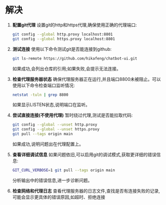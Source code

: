 # 解决

1. **配置git代理**
   设置git的http和https代理,确保使用正确的代理端口:

   ```bash
   git config --global http.proxy localhost:8801
   git config --global https.proxy localhost:8801
   ```

2. **测试连接**
   使用以下命令测试git是否能连接到github:

   ```bash
   git ls-remote https://github.com/hikafeng/chatbot-ui.git
   ```

   如果成功,会列出仓库的引用;如果失败,会提示无法连接。

3. **检查代理服务器状态**
   确保代理服务器正在运行,并且端口8800未被阻止。可以使用以下命令检查端口监听情况:

   ```bash
   netstat -tuln | grep 8800
   ```

   如果显示LISTEN状态,说明端口在监听。

4. **尝试直接连接(不使用代理)**
   暂时绕过代理,测试是否能拉取代码:

   ```bash
   git config --global --unset http.proxy
   git config --global --unset https.proxy
   git pull --tags origin main
   ```

   如果成功,说明问题出在代理配置上。

5. **查看详细调试信息**
   如果问题依旧,可以启用git的调试模式,获取更详细的错误信息:

   ```bash
   GIT_CURL_VERBOSE=1 git pull --tags origin main
   ```

   分析输出中的错误信息,进一步诊断问题。

6. **检查网络和代理日志**
   查看代理服务器的日志文件,查找是否有连接失败的记录,可能会显示更具体的错误原因,如超时、拒绝连接
